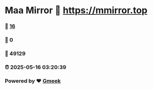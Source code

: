 # Maa Mirror :link: https://mmirror.top 
### :page_facing_up: [16](https://mmirror.top/tag.html) 
### :speech_balloon: 0 
### :hibiscus: 49129 
### :alarm_clock: 2025-05-16 03:20:39 
### Powered by :heart: [Gmeek](https://github.com/Meekdai/Gmeek)
